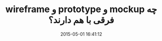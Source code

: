 ---
layout: post
title: "wireframe  و prototype و  mockup چه فرقی با هم  دارند؟"
date: 2015-05-01 16:41:12
section: article
tags: design sketch
link: "http://roocket.ir/articles/wireframe--%D8%8C-prototype-%D8%8C--mockup-%DA%86%D9%87-%D8%AA%D9%81%D8%A7%D9%88%D8%AA%DB%8C-%D8%A8%D8%A7-%D9%87%D9%85-%D8%AF%D8%A7%D8%B1%D9%86%D8%AF-%D8%9F/"
user: "محمد شریفی"
user_link: "https://github.com/mmdsharifi"
---